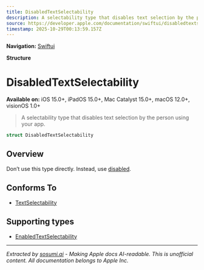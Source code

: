 ```yaml
---
title: DisabledTextSelectability
description: A selectability type that disables text selection by the person using your app.
source: https://developer.apple.com/documentation/swiftui/disabledtextselectability
timestamp: 2025-10-29T00:13:59.157Z
---
```


**Navigation:** [Swiftui](/documentation/swiftui)

**Structure**

# DisabledTextSelectability

**Available on:** iOS 15.0+, iPadOS 15.0+, Mac Catalyst 15.0+, macOS 12.0+, visionOS 1.0+

> A selectability type that disables text selection by the person using your app.

```swift
struct DisabledTextSelectability
```

## Overview

Don’t use this type directly. Instead, use [disabled](/documentation/swiftui/textselectability/disabled).

## Conforms To

- [TextSelectability](/documentation/swiftui/textselectability)

## Supporting types

- [EnabledTextSelectability](/documentation/swiftui/enabledtextselectability)

---

*Extracted by [sosumi.ai](https://sosumi.ai) - Making Apple docs AI-readable.*
*This is unofficial content. All documentation belongs to Apple Inc.*
